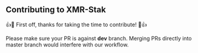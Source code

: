 ## Contributing to XMR-Stak

:+1::tada: First off, thanks for taking the time to contribute! :tada::+1:

Please make sure your PR is against **dev** branch. Merging PRs directly into master branch would interfere with our workflow.


